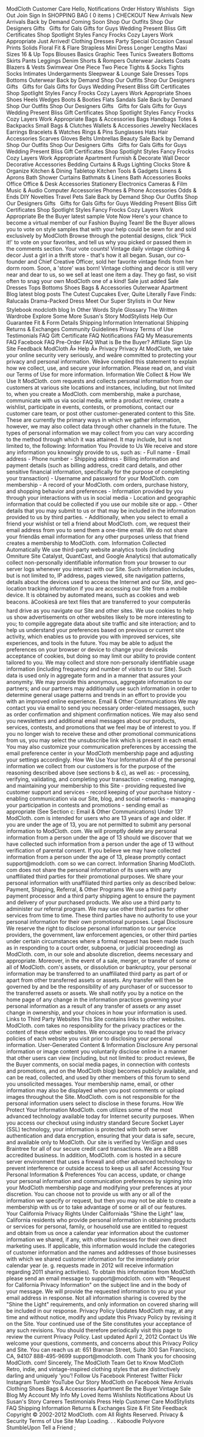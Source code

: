 ModCloth Customer Care Hello, Notifications Order History Wishlists   Sign Out Join Sign In SHOPPING BAG ( 0 items ) CHECKOUT New Arrivals New Arrivals Back by Demand Coming Soon Shop Our Outfits Shop Our Designers Gifts   Gifts for Gals Gifts for Guys Wedding Present Bliss Gift Certificates Shop Spotlight Styles Fancy Frocks Cozy Layers Work Appropriate Just Arrived! Clothing Dresses Party Special Occasion Casual Prints Solids Floral Fit & Flare Strapless Mini Dress Longer Lengths Maxi Sizes 16 & Up Tops Blouses Basics Graphic Tees Tunics Sweaters Bottoms Skirts Pants Leggings Denim Shorts & Rompers Outerwear Jackets Coats Blazers & Vests Swimwear One Piece Two Piece Tights & Socks Tights Socks Intimates Undergarments Sleepwear & Lounge Sale Dresses Tops Bottoms Outerwear Back by Demand Shop Our Outfits Shop Our Designers Gifts   Gifts for Gals Gifts for Guys Wedding Present Bliss Gift Certificates Shop Spotlight Styles Fancy Frocks Cozy Layers Work Appropriate Shoes Shoes Heels Wedges Boots & Booties Flats Sandals Sale Back by Demand Shop Our Outfits Shop Our Designers Gifts   Gifts for Gals Gifts for Guys Wedding Present Bliss Gift Certificates Shop Spotlight Styles Fancy Frocks Cozy Layers Work Appropriate Bags & Accessories Bags Handbags Totes & Backpacks Small Bags & Clutches Wallets & Accessories Jewelry Necklaces Earrings Bracelets & Watches Rings & Pins Sunglasses Hats Hair Accessories Scarves Gloves Belts Umbrellas Beauty Sale Back by Demand Shop Our Outfits Shop Our Designers Gifts   Gifts for Gals Gifts for Guys Wedding Present Bliss Gift Certificates Shop Spotlight Styles Fancy Frocks Cozy Layers Work Appropriate Apartment Furnish & Decorate Wall Decor Decorative Accessories Bedding Curtains & Rugs Lighting Clocks Store & Organize Kitchen & Dining Tabletop Kitchen Tools & Gadgets Linens & Aprons Bath Shower Curtains Bathmats & Linens Bath Accessories Books Office Office & Desk Accessories Stationery Electronics Cameras & Film Music & Audio Computer Accessories Phones & Phone Accessories Odds & Ends DIY Novelties Travel Pets Sale Back by Demand Shop Our Outfits Shop Our Designers Gifts   Gifts for Gals Gifts for Guys Wedding Present Bliss Gift Certificates Shop Spotlight Styles Fancy Frocks Cozy Layers Work Appropriate Be the Buyer latest sample Vote Now Here's your chance to become a virtual member of our Fashion Buying Team! Be the Buyer allows you to vote on style samples that with your help could be sewn for and sold exclusively by ModCloth Browse through the potential designs, click 'Pick it!' to vote on your favorites, and tell us why you picked or passed them in the comments section. Your vote counts! Vintage daily vintage clothing & decor Just a girl in a thrift store - that's how it all began. Susan, our co-founder and Chief Creative Officer, sold her favorite vintage finds from her dorm room. Soon, a 'store' was born! Vintage clothing and decor is still very near and dear to us, so we sell at least one item a day. They go fast, so visit often to snag your own ModCloth one of a kind! Sale just added Sale Dresses Tops Bottoms Shoes Bags & Accessories Outerwear Apartment Blog latest blog posts The Cutest Cupcakes Ever, Quite Literally Fave Finds: Ralucaâs Drama-Packed Dress Meet Our Super Stylists in Our New Stylebook modcloth blog In Other Words Style Glossary The Written Wardrobe Explore Some More Susan's Story ModStylists Help Our Guarantee Fit & Form Details Shipping Information International Shipping Returns & Exchanges Community Guidelines Privacy Terms of Use Testimonials FAQ Gift Certificate FAQ Notifications FAQ My Measurements FAQ Facebook FAQ Pre-Order FAQ What is Be the Buyer? Affiliate Sign Up Site Feedback ModCloth Â» Help Â» Privacy Privacy At ModCloth, we take your online security very seriously, and weâre committed to protecting your privacy and personal information. Weâve compiled this statement to explain how we collect, use, and secure your information. Please read on, and visit our Terms of Use for more information. Information We Collect & How We Use It ModCloth. com requests and collects personal information from our customers at various site locations and instances, including, but not limited to, when you create a ModCloth. com membership, make a purchase, communicate with us via social media, write a product review, create a wishlist, participate in events, contests, or promotions, contact our customer care team, or post other customer-generated content to this Site. These are currently the primary ways in which we gather information, however, we may also collect data through other channels in the future. The types of personal information we may collect from you can vary according to the method through which it was attained. It may include, but is not limited to, the following: Information You Provide to Us We receive and store any information you knowingly provide to us, such as: - Full name - Email address - Phone number - Shipping address - Billing information and payment details (such as billing address, credit card details, and other sensitive financial information, specifically for the purpose of completing your transaction) - Username and password for your ModCloth. com membership - A record of your ModCloth. com orders, purchase history, and shopping behavior and preferences - Information provided by you through your interactions with us in social media - Location and geographic information that could be collected if you use our mobile site or app. - Other details that you may submit to us or that may be included in the information provided to us by third parties. - Additionally, when you select to email a friend your wishlist or tell a friend about ModCloth. com, we request their email address from you to send them a one-time email. We do not share your friendâs email information for any other purposes unless that friend creates a membership to ModCloth. com. Information Collected Automatically We use third-party website analytics tools (including Omniture Site Catalyst, QuantCast, and Google Analytics) that automatically collect non-personally identifiable information from your browser to our server logs whenever you interact with our Site. Such information includes, but is not limited to, IP address, pages viewed, site navigation patterns, details about the devices used to access the Internet and our Site, and geo-location tracking information if you are accessing our Site from a mobile device. It is obtained by automated means, such as cookies and web beacons. âCookiesâ are text files that are transferred to your computerâs hard drive as you navigate our Site and other sites. We use cookies to help us show advertisements on other websites likely to be more interesting to you; to compile aggregate data about site traffic and site interaction; and to help us understand your preferences based on previous or current site activity, which enables us to provide you with improved services, site experiences, and tools in the future. You may be able to adjust the preferences on your browser or device to change your deviceâs acceptance of cookies, but doing so may limit our ability to provide content tailored to you. We may collect and store non-personally identifiable usage information (including frequency and number of visitors to our Site). Such data is used only in aggregate form and in a manner that assures your anonymity. We may provide this anonymous, aggregate information to our partners; and our partners may additionally use such information in order to determine general usage patterns and trends in an effort to provide you with an improved online experience. Email & Other Communications We may contact you via email to send you necessary order-related messages, such as order confirmation and shipment confirmation notices. We may also send you newsletters and additional email messages about our products, services, contests, and promotions that we feel may be of interest to you. If you no longer wish to receive these and other promotional communications from us, you may select the unsubscribe link which is present in each email. You may also customize your communication preferences by accessing the email preference center in your ModCloth membership page and adjusting your settings accordingly. How We Use Your Information All of the personal information we collect from our customers is for the purpose of the reasoning described above (see sections b & c), as well as: - processing, verifying, validating, and completing your transaction - creating, managing, and maintaining your membership to this Site - providing requested live customer support and services - record keeping of your purchase history - enabling communication via our Site, blog, and social networks - managing your participation in contests and promotions - sending email as appropriate (See Section c: Email & Other Communications) Under 13? ModCloth. com is intended for users who are 13 years of age and older. If you are under the age of 13, you are not permitted to submit any personal information to ModCloth. com. We will promptly delete any personal information from a person under the age of 13 should we discover that we have collected such information from a person under the age of 13 without verification of parental consent. If you believe we may have collected information from a person under the age of 13, please promptly contact support@modcloth. com so we can correct. Information Sharing ModCloth. com does not share the personal information of its users with any unaffiliated third parties for their promotional purposes. We share your personal information with unaffiliated third parties only as described below: Payment, Shipping, Referral, & Other Programs We use a third party payment processor and a third party shipping agent to ensure the payment and delivery of your purchased products. We also use a third party to administer our referral program. We may use other third parties for other services from time to time. These third parties have no authority to use your personal information for their own promotional purposes. Legal Disclosure We reserve the right to disclose personal information to our service providers, the government, law enforcement agencies, or other third parties under certain circumstances where a formal request has been made (such as in responding to a court order, subpoena, or judicial proceeding) as ModCloth. com, in our sole and absolute discretion, deems necessary and appropriate. Moreover, in the event of a sale, merger, or transfer of some or all of ModCloth. com's assets, or dissolution or bankruptcy, your personal information may be transferred to an unaffiliated third party as part of or apart from other transferred assets or assets. Any transfer will then be governed by and be the responsibility of any purchaser of or successor to the transferred assets or assets. We shall notify you by a notice on the home page of any change in the information practices governing your personal information as a result of any transfer of assets or any asset change in ownership, and your choices in how your information is used. Links to Third Party Websites This Site contains links to other websites. ModCloth. com takes no responsibility for the privacy practices or the content of these other websites. We encourage you to read the privacy policies of each website you visit prior to disclosing your personal information. User-Generated Content & Information Disclosure Any personal information or image content you voluntarily disclose online in a manner that other users can view (including, but not limited to: product reviews, Be the Buyer comments, on social media pages, in connection with contests and promotions, and on the ModCloth blog) becomes publicly available, and can be read, collected, and used by other members of this forum to send you unsolicited messages. Your membership name, email, or other information may also be displayed when you post comments or upload images throughout the Site. ModCloth. com is not responsible for the personal information users select to disclose in these forums. How We Protect Your Information ModCloth. com utilizes some of the most advanced technology available today for Internet security purposes. When you access our checkout using industry standard Secure Socket Layer (SSL) technology, your information is protected with both server authentication and data encryption, ensuring that your data is safe, secure, and available only to ModCloth. Our site is verified by VeriSign and uses Braintree for all of our secure credit card transactions. We are a BBB accredited business. In addition, ModCloth. com is hosted in a secure server environment that uses a firewall and other advanced technology to prevent interference or outside access to keep us all safe! Accessing Your Personal Information & Preferences You can access, update, or change your personal information and communication preferences by signing into your ModCloth membership page and modifying your preferences at your discretion. You can choose not to provide us with any or all of the information we specify or request, but then you may not be able to create a membership with us or to take advantage of some or all of our features. Your California Privacy Rights Under Californiaâs "Shine the Light" law, California residents who provide personal information in obtaining products or services for personal, family, or household use are entitled to request and obtain from us once a calendar year information about the customer information we shared, if any, with other businesses for their own direct marketing uses. If applicable, this information would include the categories of customer information and the names and addresses of those businesses with which we shared customer information for the immediately prior calendar year (e. g. requests made in 2012 will receive information regarding 2011 sharing activities). To obtain this information from ModCloth please send an email message to support@modcloth. com with "Request for California Privacy Information" on the subject line and in the body of your message. We will provide the requested information to you at your email address in response. Not all information sharing is covered by the "Shine the Light" requirements, and only information on covered sharing will be included in our response. Privacy Policy Updates ModCloth may, at any time and without notice, modify and update this Privacy Policy by revising it on the Site. Your continued use of the Site constitutes your acceptance of any such revisions. You should therefore periodically visit this page to review the current Privacy Policy. Last updated April 2, 2012 Contact Us We welcome your questions, comments, and concerns about this Privacy Policy and Site. You can reach us at: 651 Brannan Street, Suite 300 San Francisco, CA, 94107 888-495-9699 support@modcloth. com Thank you for choosing ModCloth. com! Sincerely, The ModCloth Team Get to Know ModCloth Retro, indie, and vintage-inspired clothing styles that are distinctively darling and uniquely ‘you’! Follow Us Facebook Pinterest Twitter Flickr Instagram Tumblr YouTube Our Story ModCloth on Facebook New Arrivals Clothing Shoes Bags & Accessories Apartment Be the Buyer Vintage Sale Blog My Account My Info My Loved Items Wishlists Notifications About Us Susan's Story Careers Testimonials Press Help Customer Care ModStylists FAQ Shipping Information Returns & Exchanges Size & Fit Site Feedback Copyright © 2002-2012 ModCloth. com All Rights Reserved. Privacy & Security Terms of Use Site Map Loading. . . Kaboodle Polyvore StumbleUpon Tell a Friend ;